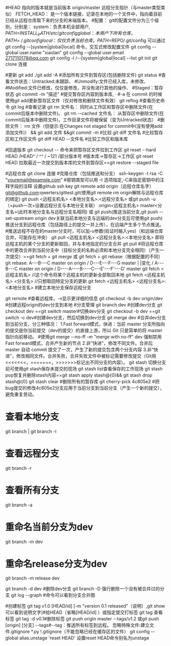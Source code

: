 #HEAD 指向的版本就是当前版本
origin/master 远程分支指针（与master类型类似）
FETCH_HEAD： 是一个版本链接，记录在本地的一个文件中，指向着目前已经从远程仓库取下来的分支的末端版本。
#配置：
git的配置文件分为三个级别，分别是：
system：负责本机全部用户, PATH=$INSTALL_PATH/etc/gitconfig
global：本用户下所有仓库， PATH=~/.gitconfig
local：仅仅负责当前仓库，PATH=$REPO/.git/config
可以通过git config --[system|global|local] 命令，交互式修改配置文件
git config --global user.name "xiaolan"
git config --global user.email  2717110178@qq.com
git config -l  /--[system|global|local] --list
git init 
git clone 连接

#更新
git add ./git add -A #添加所有文件到暂存区(包括删除文件)
git status 	#查看文件状态：Untracked:未跟踪、
		#Unmodify:文件已经入库，未修改、
		#Modified:文件已修改，仅仅是修改，并没有进行其他的操作、
		#Staged：暂存状态
git commit -m "描述" #提交暂存区内容到版本库,
·		#-a 在 commit 的时候使用git add更新暂存区文件（仅对修改和删除文件有效）
git reflog #查看历史命令
git log #查看记录
git rm 文件名： 同时从工作区和暂存区中删除文件(在commit后版本中删除文件)。
git rm --cached 文件名： 从暂存区中删除文件(在commit后版本中删除文件)，工作目录文件将被保留（变为Untracked状态）
#删除文件：
rm 文件（但提示:在Changes not staged for commit中(没有使用add添加文件)） && git add 文件 &&git commit -m
#比较
git diff 文件名 #比较暂存区和工作区文件
git diff HEAD --文件名 #比较工作区和版本库

#回退版本
git checkout -- <file> 命令来把暂存区文件拉到工作区
git reset --hard HEAD /HEAD^ / ^^ / ~121 /部分版本号 #版本库->暂存区->工作区
git reset HEAD <file> 拉取最近一次提交到版本库的文件到暂存区==git restore --staged file

#远程仓库
git clone 连接 #克隆仓库（包括推送和分支）
ssh-keygen -t rsa -C "youremail@example.com" #密钥类型可以用 -t 选项指定,-C来指定密钥中的注释字段的注释
设置github  ssh key
git remote add origin（远程仓库名字） git@github.com:qwerters/gittest.git(使用git remote rm origin解除与远程仓库的绑定)
git push <远程主机名> <本地分支名>:<远程分支名> 或git push -u（=push一次+设置远程分支与本地分支关联） origin<远程主机名> master<分支名>(此时本地分支名与远程分支名相同) 或 git push(推送当前分支,git push --set-upstream origin dev关联当前本地分支与远端的dev分支后可使用git push)
推送分支到远程仓库（包括路径上的提交一并上传），在远端产生多个节点推送。#推送远程不存在的master分支时，可以加-u参数(验证时输入yes)（和远端仓库合并，可能存在冲突）
git pull <远程主机名> <远程分支名>:<本地分支名> 即将远程主机的某个分支的更新取回，并与本地指定的分支合并
git pull #将远程仓库中的更改合并到当前分支中（目标分支的名称必须和本地分支完全相同）（产生一次提交）==git fetch + git merge 或 git fetch + git rebase（根据配置的不同）
git rebase:
             A---B---C master on origin
           /
        D---E---F---G master
                |
                |变化
               \/
            A---B---C master on origin
          /
        D----A----B----C---E'---F'---G' master
git fetch <远程主机名> //这个命令将某个远程主机的更新全部取回本地
git fetch <远程主机名> <分支名> //只想取回特定分支的更新
git fetch <远程主机名> <远程分支名>:<本地分支名> #建立本地分支保存远程分支

git remote #查看远程库，-v显示更详细的信息
git checkout -b dev origin/dev #创建远程origin的dev分支到本地
#分支管理
git branch dev #创建dev分支
git checkout dev ==git switch master#切换dev分支
git checkout -b dev ==git switch -c dev#创建dev分支，然后切换到dev分支
git merge dev #合并dev分支到当前分支，分三种情况：
1.Fast forward模式，快进：当前 master 分支所指向的提交是你当前提交（dev的提交）的直接上游，所以 Git 只是简单的将 master 指针向前移动。
#使用git merge --no-ff -m "merge with no-ff" dev 强制禁用Fast forward模式，合并产生新的节点
2.非“快进”，修改不同文件。合并后 master 自动 commit 提交了一次，产生了新的提交包含两个分支内容
3.非“快进”，修改相同文件。合并失败，合并失败文件中被标记需要修改提交（Git用<<<<<<<，=======，>>>>>>>标记出不同分支的内容）。
git stash 切换分支前可使用git stash保存未提交的现场
git stash list查看保存的工作现场
git stash pop恢复并删除stash内容==git stash apply stash@{0}&& git stash drop stash@{0}
git stash clear #删除所有的暂存库
git cherry-pick 4c805e2 #把bug提交的修改4c805e2分支应用于当前分支到当前分支（产生一个新的提交），避免重复劳动。
# 查看本地分支
git branch | git branch -l
# 查看远程分支
git branch -r
# 查看所有分支
git branch -a
# 重命名当前分支为dev
git branch -m dev
# 重命名release分支为dev
git branch -m release dev

git branch -d dev #删除dev分支
git branch -D <name>强行删除一个没有被合并过的分支
git log --graph #命令可以看到分支合并图

#创建标签
git tag v1.0 [HEAD/id] [-m "version 0.1 released"（说明）,git show <tagname>可以看到说明文字]#给HEAD（省略[HEAD/id] ）或指定提交打标签
git tag 查看标签
git tag -d v0.1#删除标签
git push origin master --tags/v1.2 或git push [origin] [分支] --tags#--tag：推送所有标签到远程。
忽略特殊文件:建立文件.gitignore *.py !.gitignore（不能忽略已经在缓存区的文件）
git config --global alias.unstage 'reset HEAD' 设置reset HEAD命令别名为unstage
